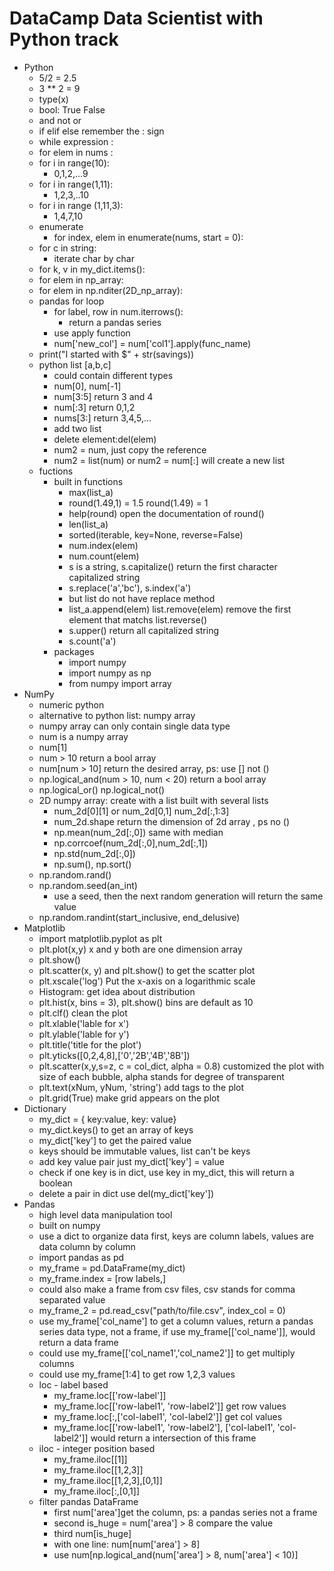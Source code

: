 # DataCamp Data Scientist with Python track
* Python
    * 5/2 = 2.5
    * 3 ** 2 = 9
    * type(x)
    * bool: True False
    * and not or
    * if elif else remember the : sign
    * while expression :
    * for elem in nums :
    * for i in range(10):
        * 0,1,2,...9
    * for i in range(1,11):
        * 1,2,3,..10
    * for i in range (1,11,3):
        * 1,4,7,10
    * enumerate
        * for index, elem in enumerate(nums, start = 0):
    * for c in string: 
        * iterate char by char
    * for k, v in my_dict.items():
    * for elem in np_array:
    * for elem in np.nditer(2D_np_array):
    * pandas for loop
        * for label, row in num.iterrows():
            * return a pandas series
        * use apply function
        * num['new_col'] = num['col1'].apply(func_name)
    * print("I started with $" + str(savings))
    * python list [a,b,c]
        * could contain different types
        * num[0], num[-1]
        * num[3:5] return 3 and 4
        * num[:3] return 0,1,2
        * nums[3:] return 3,4,5,...
        * add two list
        * delete element:del(elem)
        * num2 = num, just copy the reference
        * num2 = list(num) or num2 = num[:] will create a new list
    * fuctions
        * built in functions
            * max(list_a)
            * round(1.49,1) = 1.5 round(1.49) = 1
            * help(round) open the documentation of round()
            * len(list_a)
            * sorted(iterable, key=None, reverse=False)
            * num.index(elem)
            * num.count(elem)
            * s is a string, s.capitalize() return the first character capitalized string
            * s.replace('a','bc'), s.index('a')
            * but list do not have replace method
            * list_a.append(elem) list.remove(elem) remove the first element that matchs list.reverse()
            * s.upper() return all capitalized string
            * s.count('a')
        * packages
            * import numpy 
            * import numpy as np
            * from numpy import array
* NumPy
    * numeric python
    * alternative to python list: numpy array
    * numpy array can only contain single data type
    * num is a numpy array
    * num[1]
    * num > 10 return a bool array
    * num[num > 10] return the desired array, ps: use [] not ()
    * np.logical_and(num > 10, num < 20) return a bool array
    * np.logical_or() np.logical_not()
    * 2D numpy array: create with a list built with several lists
        * num_2d[0][1] or num_2d[0,1] num_2d[:,1:3]
        * num_2d.shape return the dimension of 2d array , ps no () 
        * np.mean(num_2d[:,0]) same with median
        * np.corrcoef(num_2d[:,0],num_2d[:,1])
        * np.std(num_2d[:,0])
        * np.sum(), np.sort()
    * np.random.rand()
    * np.random.seed(an_int)
        * use a seed, then the next random generation will return the same value
    * np.random.randint(start_inclusive, end_delusive)
* Matplotlib
    * import matplotlib.pyplot as plt
    * plt.plot(x,y) x and y both are one dimension array
    * plt.show()
    * plt.scatter(x, y) and plt.show() to get the scatter plot
    * plt.xscale('log') Put the x-axis on a logarithmic scale
    * Histogram: get idea about distribution
    * plt.hist(x, bins = 3), plt.show() bins are default as 10
    * plt.clf() clean the plot
    * plt.xlable('lable for x')
    * plt.ylable('lable for y')
    * plt.title('title for the plot')
    * plt.yticks([0,2,4,8],['0','2B','4B','8B'])
    * plt.scatter(x,y,s=z, c = col_dict, alpha = 0.8) customized the plot with size of each bubble, alpha stands for degree of transparent 
    * plt.text(xNum, yNum, 'string') add tags to the plot
    * plt.grid(True) make grid appears on the plot
* Dictionary
    * my_dict = { key:value, key: value}
    * my_dict.keys() to get an array of keys
    * my_dict['key'] to get the paired value
    * keys should be immutable values, list can't be keys
    * add key value pair just my_dict['key'] = value
    * check if one key is in dict, use key in my_dict, this will return a boolean
    * delete a pair in dict use del(my_dict['key'])
* Pandas
    * high level data manipulation tool
    * built on numpy
    * use a dict to organize data first, keys are column labels, values are data column by column
    * import pandas as pd
    * my_frame = pd.DataFrame(my_dict)
    * my_frame.index = [row labels,]
    * could also make a frame from csv files, csv stands for comma separated value
    * my_frame_2 = pd.read_csv("path/to/file.csv", index_col = 0)
    * use my_frame['col_name'] to get a column values, return a pandas series data type, not a frame, if use my_frame[['col_name']], would return a data frame
    * could use my_frame[['col_name1','col_name2']] to get multiply columns
    * could use my_frame[1:4] to get row 1,2,3 values
    * loc - label based
        * my_frame.loc[['row-label']]
        * my_frame.loc[['row-label1', 'row-label2']]  get row values
        * my_frame.loc[:,['col-label1', 'col-label2']]  get col values
        * my_frame.loc[['row-label1', 'row-label2'], ['col-label1', 'col-label2']] would return a intersection of this frame
    * iloc - integer position based
        * my_frame.iloc[[1]]
        * my_frame.iloc[[1,2,3]]
        * my_frame.iloc[[1,2,3],[0,1]]
        * my_frame.iloc[:,[0,1]]
    * filter pandas DataFrame
        * first num['area']get the column, ps: a pandas series not a frame
        * second is_huge = num['area'] > 8 compare the value
        * third num[is_huge]
        * with one line: num[num['area'] > 8]
        * use num[np.logical_and(num['area'] > 8, num['area'] < 10)]

        









